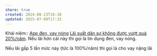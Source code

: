 ```yaml
---
share: true
created: 2024-08-23T16:38
updated: 2025-07-09T17:32
---
```

Khái niệm:: [App đen, vay nóng](../../../../%CE%9E%20Kh%C3%A1i%20ni%E1%BB%87m/Vay,%20n%E1%BB%A3/App%20%C4%91en,%20vay%20n%C3%B3ng.md)
[Lãi suất dân sự không được vượt quá 20%/năm](../../../../../%F0%9F%93%9CT%C3%A0i%20nguy%C3%AAn/T%C3%ACnh%20h%C3%ACnh%20%E1%BB%9F%20Vi%E1%BB%87t%20Nam/Lu%E1%BA%ADt,%20qu%E1%BA%A3n%20l%C3%BD%20nh%C3%A0%20n%C6%B0%E1%BB%9Bc/T%C3%A0i%20ch%C3%ADnh/Ti%E1%BB%81n%20t%E1%BB%87,%20ng%C3%A2n%20h%C3%A0ng/L%C3%A3i%20su%E1%BA%A5t%20d%C3%A2n%20s%E1%BB%B1%20kh%C3%B4ng%20%C4%91%C6%B0%E1%BB%A3c%20v%C6%B0%E1%BB%A3t%20qu%C3%A1%2020%25.%20L%C3%A3i%20su%E1%BA%A5t%20c%E1%BB%A7a%20t%E1%BB%95%20ch%E1%BB%A9c%20t%C3%A0i%20ch%C3%ADnh%20th%C3%AC%20%C4%91%C6%B0%E1%BB%A3c%20tho%E1%BA%A3%20thu%E1%BA%ADn.md). Nếu lãi hơn cái này thì gọi là tín dụng đen, vay nóng.

Nếu lãi gấp 5 lần mức này (tức là 100%/năm) thì gọi là cho vay nặng lãi
